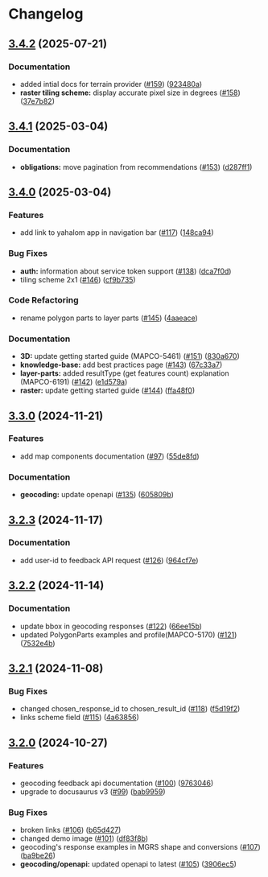 # Changelog

## [3.4.2](https://github.com/MapColonies/developer-portal/compare/v3.4.1...v3.4.2) (2025-07-21)


### Documentation

* added intial docs for terrain provider ([#159](https://github.com/MapColonies/developer-portal/issues/159)) ([923480a](https://github.com/MapColonies/developer-portal/commit/923480ae3e51e9ff63317c29a684c9a47a6e9aea))
* **raster tiling scheme:** display accurate pixel size in degrees ([#158](https://github.com/MapColonies/developer-portal/issues/158)) ([37e7b82](https://github.com/MapColonies/developer-portal/commit/37e7b824d383ed29cc5cda1e028e4fa3ccfab2a3))

## [3.4.1](https://github.com/MapColonies/developer-portal/compare/v3.4.0...v3.4.1) (2025-03-04)


### Documentation

* **obligations:** move pagination from recommendations ([#153](https://github.com/MapColonies/developer-portal/issues/153)) ([d287ff1](https://github.com/MapColonies/developer-portal/commit/d287ff1ff8913bdcc141729a9260a63e7037f251))

## [3.4.0](https://github.com/MapColonies/developer-portal/compare/v3.3.0...v3.4.0) (2025-03-04)


### Features

* add link to yahalom app in navigation bar ([#117](https://github.com/MapColonies/developer-portal/issues/117)) ([148ca94](https://github.com/MapColonies/developer-portal/commit/148ca940f3fcee9dd4fd70f58f70d1fa9c020404))


### Bug Fixes

* **auth:** information about service token support ([#138](https://github.com/MapColonies/developer-portal/issues/138)) ([dca7f0d](https://github.com/MapColonies/developer-portal/commit/dca7f0dce83ac297595c051854766b98e170baf4))
* tiling scheme 2x1 ([#146](https://github.com/MapColonies/developer-portal/issues/146)) ([cf9b735](https://github.com/MapColonies/developer-portal/commit/cf9b7357de544cf0c4f37e50be7504a98b32bbff))


### Code Refactoring

* rename polygon parts to layer parts ([#145](https://github.com/MapColonies/developer-portal/issues/145)) ([4aaeace](https://github.com/MapColonies/developer-portal/commit/4aaeace484c29350d4fb7ada363f660ddeecda29))


### Documentation

* **3D:** update getting started guide (MAPCO-5461) ([#151](https://github.com/MapColonies/developer-portal/issues/151)) ([830a670](https://github.com/MapColonies/developer-portal/commit/830a670ace2643239ac5e652743840e7f379d86a))
* **knowledge-base:** add best practices page ([#143](https://github.com/MapColonies/developer-portal/issues/143)) ([67c33a7](https://github.com/MapColonies/developer-portal/commit/67c33a7ef9ffcb3c8dc0382cc77906b2fa6fa436))
* **layer-parts:** added resultType (get features count) explanation (MAPCO-6191) ([#142](https://github.com/MapColonies/developer-portal/issues/142)) ([e1d579a](https://github.com/MapColonies/developer-portal/commit/e1d579a1b51219fa64acfab135df13658a775e89))
* **raster:** update getting started guide ([#144](https://github.com/MapColonies/developer-portal/issues/144)) ([ffa48f0](https://github.com/MapColonies/developer-portal/commit/ffa48f076edd565d2771310689131f801995e117))

## [3.3.0](https://github.com/MapColonies/developer-portal/compare/v3.2.3...v3.3.0) (2024-11-21)


### Features

* add map components documentation ([#97](https://github.com/MapColonies/developer-portal/issues/97)) ([55de8fd](https://github.com/MapColonies/developer-portal/commit/55de8fd7c60d32ca78dcd42faceacdcb57f07b79))


### Documentation

* **geocoding:** update openapi ([#135](https://github.com/MapColonies/developer-portal/issues/135)) ([605809b](https://github.com/MapColonies/developer-portal/commit/605809b1c42486dde71375c1a6d218deef0ac687))

## [3.2.3](https://github.com/MapColonies/developer-portal/compare/v3.2.2...v3.2.3) (2024-11-17)


### Documentation

* add user-id to feedback API request ([#126](https://github.com/MapColonies/developer-portal/issues/126)) ([964cf7e](https://github.com/MapColonies/developer-portal/commit/964cf7e3103b1ecc6560b872ec119a10b61a18a5))

## [3.2.2](https://github.com/MapColonies/developer-portal/compare/v3.2.1...v3.2.2) (2024-11-14)


### Documentation

* update bbox in geocoding responses ([#122](https://github.com/MapColonies/developer-portal/issues/122)) ([66ee15b](https://github.com/MapColonies/developer-portal/commit/66ee15b2a4a4be060916b07dc9b11a2b7acd0175))
* updated PolygonParts examples and profile(MAPCO-5170) ([#121](https://github.com/MapColonies/developer-portal/issues/121)) ([7532e4b](https://github.com/MapColonies/developer-portal/commit/7532e4b508879981977a4498b3459f03dab38685))

## [3.2.1](https://github.com/MapColonies/developer-portal/compare/v3.2.0...v3.2.1) (2024-11-08)


### Bug Fixes

* changed chosen_response_id to chosen_result_id ([#118](https://github.com/MapColonies/developer-portal/issues/118)) ([f5d19f2](https://github.com/MapColonies/developer-portal/commit/f5d19f2f29a326d8c86ef8ff667b44af2441ed91))
* links scheme field ([#115](https://github.com/MapColonies/developer-portal/issues/115)) ([4a63856](https://github.com/MapColonies/developer-portal/commit/4a6385648eee16f87f5ba5c6e18ed5d369eedf37))

## [3.2.0](https://github.com/MapColonies/developer-portal/compare/v3.1.0...v3.2.0) (2024-10-27)


### Features

* geocoding feedback api documentation ([#100](https://github.com/MapColonies/developer-portal/issues/100)) ([9763046](https://github.com/MapColonies/developer-portal/commit/976304640123638b625ccd05d59c88822f5b7e7c))
* upgrade to docusaurus v3 ([#99](https://github.com/MapColonies/developer-portal/issues/99)) ([bab9959](https://github.com/MapColonies/developer-portal/commit/bab99593991de4ed59929d33207c302bd791fb59))


### Bug Fixes

* broken links ([#106](https://github.com/MapColonies/developer-portal/issues/106)) ([b65d427](https://github.com/MapColonies/developer-portal/commit/b65d427a1c693e391ffdd1e7aa73954206f3fa7a))
* changed demo image ([#101](https://github.com/MapColonies/developer-portal/issues/101)) ([df83f8b](https://github.com/MapColonies/developer-portal/commit/df83f8bc1500cdb41a2706820e601a988081593e))
* geocoding's response examples in MGRS shape and conversions ([#107](https://github.com/MapColonies/developer-portal/issues/107)) ([ba9be26](https://github.com/MapColonies/developer-portal/commit/ba9be2657dbab2246db47c8c815e5d6e85dfcd6c))
* **geocoding/openapi:** updated openapi to latest ([#105](https://github.com/MapColonies/developer-portal/issues/105)) ([3906ec5](https://github.com/MapColonies/developer-portal/commit/3906ec50dc6a0b39b6867589518ff7110da2f9de))
